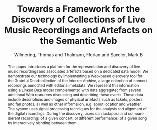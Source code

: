 --- 
title: "Towards a Framework for the Discovery of Collections of Live Music Recordings and Artefacts on the Semantic Web" 
abstract: "This paper introduces a platform for the representation and discovery of live music recordings and associated artefacts based on a dedicated data model. We demonstrate our technology by implementing a Web-based discovery tool for the Grateful Dead collection of the Internet Archive, a large collection of concert recordings annotated with editorial metadata. We represent this information using a Linked Data model complemented with data aggregated from several additional Web resources discussing and describing these events. These data include descriptions and images of physical artefacts such as tickets, posters and fan photos, as well as other information, e.g. about location and weather. The system uses signal processing techniques for the analysis and alignment of the digital recordings. During the discovery, users can juxtapose and compare dierent recordings of a given concert, or different performances of a given song by interactively blending between them." 
address: "London" 
author: "Wilmering, Thomas and Thalmann, Florian and Sandler, Mark B"
webAuthor: "Thomas Wilmering, Florian Thalmann, Mark B Sandler" 
booktitle: "Proceedings of the International Web Audio Conference" 
editor: "Thalmann, Florian and Ewert, Sebastian" 
month: "Proceedings of the International Web Audio Conference"
pages: "" 
publisher: "Queen Mary University of London" 
series: "WAC '17"
track: "Poster"  
year: "2017" 
id: "2017_EA_61" 
tags: year2017
media: undefined 
pdflink: undefined
ISSN: 2663-5844
---
